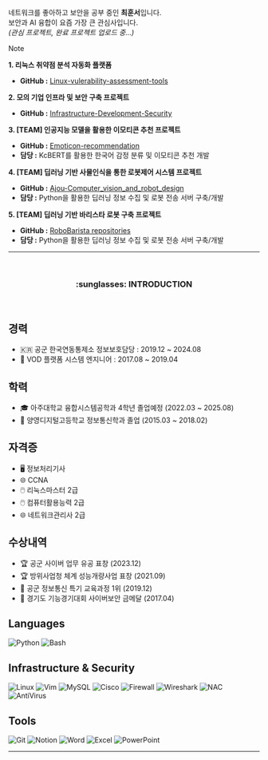 네트워크를 좋아하고 보안을 공부 중인 **최훈서**입니다.<br>
보안과 AI 융합이 요즘 가장 큰 관심사입니다.  
*(관심 프로젝트, 완료 프로젝트 업로드 중...)*

> [!NOTE]
> 
> **1. 리눅스 취약점 분석 자동화 플랫폼**
> - **GitHub :** [Linux-vulerability-assessment-tools](https://github.com/255is255/Linux-vulnerability-assessment-tools)
>
> **2. 모의 기업 인프라 및 보안 구축 프로젝트**
> - **GitHub :** [Infrastructure-Development-Security](https://github.com/255is255/Infrastructure-Development-Security)
>
> **3. [TEAM] 인공지능 모델을 활용한 이모티콘 추천 프로젝트**
> - **GitHub :** [Emoticon-recommendation](https://github.com/255is255/Emoticon-recommendation)
> - **담당 :** KcBERT를 활용한 한국어 감정 분류 및 이모티콘 추천 개발
>
> **4. [TEAM] 딥러닝 기반 사물인식을 통한 로봇제어 시스템 프로젝트**
> - **GitHub :** [Ajou-Computer_vision_and_robot_design](https://github.com/255is255/Ajou-Computer_vision_and_robot_design)
> - **담당 :** Python을 활용한 딥러닝 정보 수집 및 로봇 전송 서버 구축/개발
>
> **5. [TEAM] 딥러닝 기반 바리스타 로봇 구축 프로젝트**
> - **GitHub :** [RoboBarista repositories](https://github.com/orgs/RoboBarista/repositories)
> - **담당 :** Python을 활용한 딥러닝 정보 수집 및 로봇 전송 서버 구축/개발
---

<br>

<h3 align="center"> :sunglasses: INTRODUCTION</h3>

<br>

## **경력**  
- 🇰🇷 공군 한국연동통제소 정보보호담당 : 2019.12 ~ 2024.08  
- 🎥 VOD 플랫폼 시스템 엔지니어 : 2017.08 ~ 2019.04  

## **학력**  
- 🎓 아주대학교 융합시스템공학과 4학년 졸업예정 (2022.03 ~ 2025.08)
- 🏫 양영디지털고등학교 정보통신학과 졸업 (2015.03 ~ 2018.02)  

## **자격증**  
- 🖥️ 정보처리기사  
- 🌐 CCNA  
- 🖱️ 리눅스마스터 2급  
- 🖱️ 컴퓨터활용능력 2급  
- 🌐 네트워크관리사 2급  

## **수상내역**  
- 🏆 공군 사이버 업무 유공 표창 (2023.12)  
- 🏆 방위사업청 체계 성능개량사업 표창 (2021.09)  
- 🥇 공군 정보통신 특기 교육과정 1위 (2019.12)  
- 🥇 경기도 기능경기대회 사이버보안 금메달 (2017.04)  


## **Languages**
![Python](https://img.shields.io/badge/Python-3776AB?style=flat-square&logo=Python&logoColor=white)
![Bash](https://img.shields.io/badge/Bash-4EAA25?style=flat-square&logo=GNU-Bash&logoColor=white)

## **Infrastructure & Security**
![Linux](https://img.shields.io/badge/Linux-FCC624?style=flat-square&logo=Linux&logoColor=black)
![Vim](https://img.shields.io/badge/Vim-019733?style=flat-square&logo=Vim&logoColor=white)
![MySQL](https://img.shields.io/badge/MySQL-4479A1?style=flat-square&logo=MySQL&logoColor=white)
![Cisco](https://img.shields.io/badge/Cisco-1BA0D7?style=flat-square&logo=Cisco&logoColor=white)
![Firewall](https://img.shields.io/badge/Firewall-DD4814?style=flat-square&logo=fortinet&logoColor=white)
![Wireshark](https://img.shields.io/badge/Wireshark-1679A7?style=flat-square&logo=Wireshark&logoColor=white)
![NAC](https://img.shields.io/badge/NAC-00A1F1?style=flat-square&logo=Security&logoColor=white)
![AntiVirus](https://img.shields.io/badge/AntiVirus-FF0000?style=flat-square&logo=McAfee&logoColor=white)

## **Tools**
![Git](https://img.shields.io/badge/Git-F05032?style=flat-square&logo=Git&logoColor=white)
![Notion](https://img.shields.io/badge/Notion-000000?style=flat-square&logo=Notion&logoColor=white)
![Word](https://img.shields.io/badge/Word-2B579A?style=flat-square&logo=Microsoft%20Word&logoColor=white)
![Excel](https://img.shields.io/badge/Excel-217346?style=flat-square&logo=Microsoft%20Excel&logoColor=white)
![PowerPoint](https://img.shields.io/badge/PowerPoint-D24726?style=flat-square&logo=Microsoft%20PowerPoint&logoColor=white)

---
